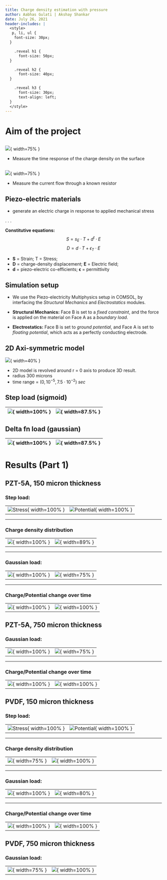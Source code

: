 ```yaml
---
title: Charge density estimation with pressure
author: Aabhas Gulati | Akshay Shankar 
date: July 26, 2021
header-includes: |
  <style>
   p, li, ul {
    font-size: 30px;
  }

    .reveal h1 {
      font-size: 50px;
  }

    .reveal h2 {
      font-size: 40px;
  }

    .reveal h3 {
      font-size: 30px;
      text-align: left;
  }
  </style>
---
```


# Aim of the project

## 
![](./images/charge.png){ width=75% }

- Measure the time response of the charge density on the surface 

##
![](./images/current.png){ width=75% }

- Measure the current flow through a known resistor 

## Piezo-electric materials
- generate an electric charge in response to applied mechanical stress

. . . 

**Constitutive equations:**
$$S = s_E \cdot T + d^t \cdot E$$
$$D = d \cdot T + \epsilon_T \cdot E$$

- **S** = Strain; T = Stress; 
- **D** = charge-density displacement; **E** = Electric field;
- **d** = piezo-electric co-efficients; $\mathbf{\epsilon}$ = permittivity

## Simulation setup
- We use the Piezo-electricity Multiphysics setup in COMSOL, by interfacing the *Structural Mechanics* and *Electrostatics* modules.

- **Structural Mechanics:** Face B is set to a *fixed constraint*, and the force is applied on the material on Face A as a *boundary load*.
- **Electrostatics:** Face B is set to *ground potential*, and Face A is set to *floating potential*, which acts as a perfectly conducting electrode.

## 2D Axi-symmetric model
![](./images/mesh.png){ width=40% }

- 2D model is revolved around r = 0 axis to produce 3D result.
- radius 300 microns
- time range = $(0, 10^{-5}, 7.5\cdot 10^{-2})$ *sec*

## Step load (sigmoid)
|![](./images/stepLoad.png){ width=100% }| ![](./images/stepLoadGIF.gif){ width=87.5% }|
|--------------|-------------|

## Delta fn load (gaussian)
|![](./images/deltaLoad.png){ width=100% }| ![](./images/deltaLoadGIF.gif){ width=87.5% }|
|--------------|-------------|

# Results (Part 1)

## PZT-5A, 150 micron thickness

### Step load:
| | |
| ----------- | ----------- |
|![Stress](./images/data/PZT-5_150mic/StepFn/stresss.gif){ width=100% }| ![Potential](./images/data/PZT-5_150mic/StepFn/potential.gif){ width=100% }|

---

### Charge density distribution
| | |
| ----------- | ----------- |
|![](./images/data/PZT-5_150mic/StepFn/charge.gif){ width=100% }|![](./images/data/PZT-5_150mic/StepFn/AvCharge.png){ width=89% }|

---

### Gaussian load:

| | |
| ----------- | ----------- |
|![](./images/data/PZT-5_150mic/DeltaFn/stresss.gif){ width=100% }|![](./images/data/PZT-5_150mic/DeltaFn/charge.gif){ width=75% }|

---

### Charge/Potential change over time
| | |
| ----------- | ----------- |
|![](./images/data/PZT-5_150mic/DeltaFn/AvCharge.png){ width=100% }|![](./images/data/PZT-5_150mic/DeltaFn/AvPotential.png){ width=100% }|

## PZT-5A, 750 micron thickness
### Gaussian load:
| | |
| ----------- | ----------- |
|![](./images/data/PZT-5_750mic/DeltaFn/stresss.gif){ width=100% }|![](./images/data/PZT-5_750mic/DeltaFn/charge.gif){ width=75% }|

---

### Charge/Potential change over time
| | |
| ----------- | ----------- |
|![](./images/data/PZT-5_750mic/DeltaFn/AvCharge.png){ width=100% }|![](./images/data/PZT-5_750mic/DeltaFn/AvPotential.png){ width=100% }|

## PVDF, 150 micron thickness
### Step load:
| | |
| ----------- | ----------- |
|![Stress](./images/data/PVDF_150mic/StepFn/stresss.gif){ width=100% }| ![Potential](./images/data/PVDF_150mic/StepFn/potential.gif){ width=100% }|

---

### Charge density distribution
| | |
| ----------- | ----------- |
|![](./images/data/PVDF_150mic/StepFn/chargee.gif){ width=75% }|![](./images/data/PVDF_150mic/StepFn/AvCharge.png){ width=100% }|

---

### Gaussian load:

| | |
| ----------- | ----------- |
|![](./images/data/PVDF_150mic/DeltaFn/stresss.gif){ width=100% }|![](./images/data/PVDF_150mic/DeltaFn/charge.gif){ width=80% }|

---

### Charge/Potential change over time
| | |
| ----------- | ----------- |
|![](./images/data/PVDF_150mic/DeltaFn/AvCharge.png){ width=100% }|![](./images/data/PVDF_150mic/DeltaFn/AvPotential.png){ width=100% }|

## PVDF, 750 micron thickness
### Gaussian load:

| | |
| ----------- | ----------- |
|![](./images/data/PVDF_750mic/DeltaFn/chargee.gif){ width=75% }|![](./images/data/PVDF_750mic/DeltaFn/AvCharge.png){ width=100% }|

